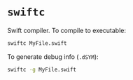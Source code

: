# `swiftc`

Swift compiler. To compile to executable:

```zsh
swiftc MyFile.swift
```

To generate debug info (`.dSYM`):

```zsh
swiftc -g MyFile.swift
```
